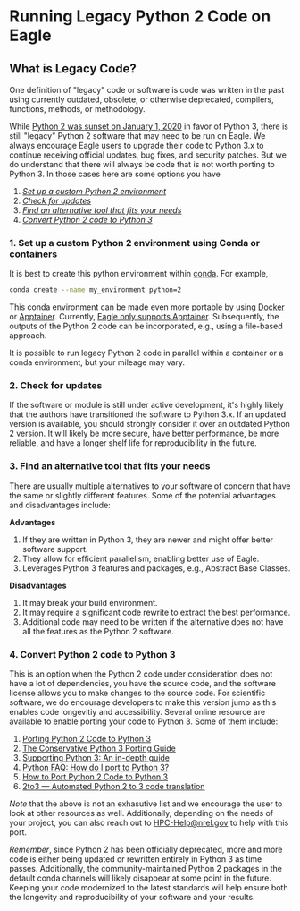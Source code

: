 # Running Legacy Python 2 Code on Eagle

##  What is Legacy Code?

One definition of "legacy" code or software is code was written in the past using currently outdated, obsolete, or otherwise deprecated, compilers, functions, methods, or methodology.

While [Python 2 was sunset on January 1, 2020](https://www.python.org/doc/sunset-python-2/) in favor of Python 3, there is still "legacy" Python 2 software that may need to be run on Eagle. 
We always encourage Eagle users to upgrade their code to Python 3.x to continue receiving official updates, bug fixes, and security patches.
But we do understand that there will always be code that is not worth porting to Python 3. 
In those cases here are some options you have

1. [*Set up a custom Python 2 environment*](2022-10-04-python2to3.md#1-set-up-a-custom-python-2-environment-using-conda-or-containers)
2. [*Check for updates*](2022-10-04-python2to3.md#2-check-for-updates)
3. [*Find an alternative tool that fits your needs*](2022-10-04-python2to3.md#3-find-an-alternative-tool-that-fits-your-needs)
4. [*Convert Python 2 code to Python 3*](2022-10-04-python2to3.md#4-convert-python-2-code-to-python-3)


### 1. Set up a custom Python 2 environment using Conda or containers

It is best to create this python environment within [conda](https://docs.conda.io/en/latest/).
For example,

```bash
conda create --name my_environment python=2
```

This conda environment can be made even more portable by using [Docker](https://www.docker.com) or [Apptainer](https://apptainer.org).
Currently, [Eagle only supports Apptainer](https://nrel.github.io/HPC/Documentation/Software_Tools/Containers/).
Subsequently, the outputs of the Python 2 code can be incorporated, e.g., using a file-based approach.

It is possible to run legacy Python 2 code in parallel within a container or a conda environment, but your mileage may vary.

### 2. Check for updates

If the software or module is still under active development, it's highly likely that the authors have transitioned the software to Python 3.x. 
If an updated version is available, you should strongly consider it over an outdated Python 2 version. 
It will likely be more secure, have better performance, be more reliable, and have a longer shelf life for reproducibility in the future.

### 3. Find an alternative tool that fits your needs

There are usually multiple alternatives to your software of concern that have the same or slightly different features.
Some of the potential advantages and disadvantages include:

**Advantages**

   1. If they are written in Python 3, they are newer and might offer better software support.
   2. They allow for efficient parallelism, enabling better use of Eagle.
   3. Leverages Python 3 features and packages, e.g., Abstract Base Classes.

**Disadvantages**

   1. It may break your build environment.
   2. It may require a significant code rewrite to extract the best performance.
   3. Additional code may need to be written if the alternative does not have all the features as the Python 2 software.


### 4. Convert Python 2 code to Python 3

This is an option when the Python 2 code under consideration does not have a lot of dependencies, you have the source code, and the software license allows you to make changes to the source code. 
For scientific software, we do encourage developers to make this version jump as this enables code longevitiy and accessibility.
Several online resource are available to enable porting your code to Python 3.
Some of them include:

   1. [Porting Python 2 Code to Python 3](https://docs.python.org/3/howto/pyporting.html)
   2. [The Conservative Python 3 Porting Guide](https://portingguide.readthedocs.io/en/latest/)
   3. [Supporting Python 3: An in-depth guide](http://python3porting.com)
   4. [Python FAQ: How do I port to Python 3?](https://eev.ee/blog/2016/07/31/python-faq-how-do-i-port-to-python-3/)
   5. [How to Port Python 2 Code to Python 3](https://www.digitalocean.com/community/tutorials/how-to-port-python-2-code-to-python-3)
   6. [2to3 — Automated Python 2 to 3 code translation](https://docs.python.org/3/library/2to3.html)

*Note* that the above is not an exhasutive list and we encourage the user to look at other resources as well.
Additionally, depending on the needs of your project, you can also reach out to [HPC-Help@nrel.gov](mailto:HPC-Help@nrel.gov) to help with this port.

*Remember*, since Python 2 has been officially deprecated, more and more code is either being updated or rewritten entirely in Python 3 as time passes.
Additionally, the community-maintained Python 2 packages in the default conda channels will likely disappear at some point in the future.
Keeping your code modernized to the latest standards will help ensure both the longevity and reproducibility of your software and your results.
